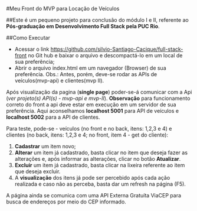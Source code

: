 #Meu Front do MVP para Locação de Veículos

##Este é um pequeno projeto para conclusão do módulo I e II, referente ao **Pós-graduação em Desenvolvimento Full Stack pela PUC Rio**.

##Como Executar
- Acessar o link https://github.com/silvio-Santiago-Cacique/full-stack-front no Git hub e baixar o arquivo e descompactá-lo em um local de sua preferência;
- Abrir o arquivo index.html em um navegador (Browser) de sua preferência. Obs.: Antes, porém, deve-se rodar as APIs de veículos(mvp-api) e clientes(mvp II).

Após visualização da pagina (**single page**) poder-se-á comunicar com a Api (*ver projeto(s) API(s) - mvp-api e mvp-II*). **Observação** para funcionamento correto do front a api deve estar em execução em um  servidor de sua preferência. Aqui aconselhamos **localhost 5001** para API de veículos e **localhost 5002** para a API de clientes.

Para teste, pode-se - veículos (no front e no back, itens: 1,2,3 e 4) e clientes (no back, itens: 1,2,3 e 4; no front, item 4  - get do cliente):
1. **Cadastrar** um item novo;
2. **Alterar** um item já cadastrado, basta clicar no item que deseja fazer as alterações e, após informar as alterações, clicar no botão **Atualizar**.
3. **Excluir** um item já cadastrado, basta clicar na lixeira referente ao item que deseja excluir.
4. A **visualização** dos itens já pode ser percebido após cada ação realizada e caso não as perceba, basta dar um refresh na página (F5).

A página ainda se comunica com uma API Externa Gratuíta ViaCEP para busca de endereços por meio do CEP informado.
